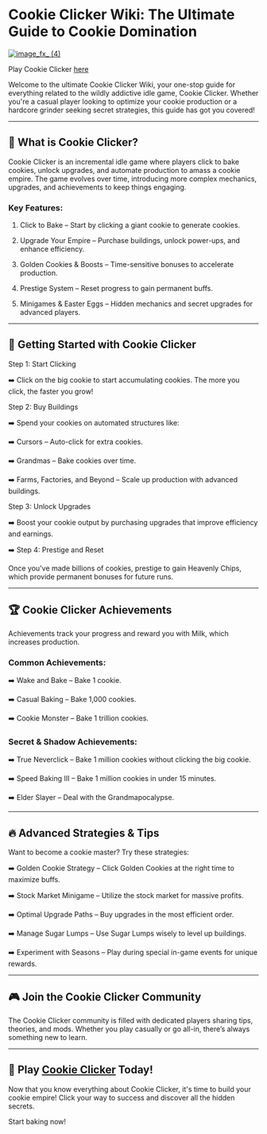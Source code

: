 # Cookie Clicker Wiki: The Ultimate Guide to Cookie Domination

[![image_fx_ (4)](https://github.com/user-attachments/assets/e9e38156-c254-4031-937e-1824d7f5ceb1)](https://cookieclicker.ee/)

Play Cookie Clicker [here](https://cookieclicker.ee)

Welcome to the ultimate Cookie Clicker Wiki, your one-stop guide for everything related to the wildly addictive idle game, Cookie Clicker. Whether you're a casual player looking to optimize your cookie production or a hardcore grinder seeking secret strategies, this guide has got you covered!

---
## 🍪 What is Cookie Clicker?

Cookie Clicker is an incremental idle game where players click to bake cookies, unlock upgrades, and automate production to amass a cookie empire. The game evolves over time, introducing more complex mechanics, upgrades, and achievements to keep things engaging.

### Key Features:

1. Click to Bake – Start by clicking a giant cookie to generate cookies.

2. Upgrade Your Empire – Purchase buildings, unlock power-ups, and enhance efficiency.

3. Golden Cookies & Boosts – Time-sensitive bonuses to accelerate production.

4. Prestige System – Reset progress to gain permanent buffs.

5. Minigames & Easter Eggs – Hidden mechanics and secret upgrades for advanced players.

---
## 🚀 Getting Started with Cookie Clicker

Step 1: Start Clicking

➡️ Click on the big cookie to start accumulating cookies. The more you click, the faster you grow!

Step 2: Buy Buildings

➡️ Spend your cookies on automated structures like:

➡️ Cursors – Auto-click for extra cookies.

➡️ Grandmas – Bake cookies over time.

➡️ Farms, Factories, and Beyond – Scale up production with advanced buildings.

Step 3: Unlock Upgrades

➡️ Boost your cookie output by purchasing upgrades that improve efficiency and earnings.

➡️ Step 4: Prestige and Reset

Once you've made billions of cookies, prestige to gain Heavenly Chips, which provide permanent bonuses for future runs.

---
## 🏆 Cookie Clicker Achievements

Achievements track your progress and reward you with Milk, which increases production.

### Common Achievements:

➡️ Wake and Bake – Bake 1 cookie.

➡️ Casual Baking – Bake 1,000 cookies.

➡️ Cookie Monster – Bake 1 trillion cookies.

### Secret & Shadow Achievements:

➡️ True Neverclick – Bake 1 million cookies without clicking the big cookie.

➡️ Speed Baking III – Bake 1 million cookies in under 15 minutes.

➡️ Elder Slayer – Deal with the Grandmapocalypse.

---
## 🔥 Advanced Strategies & Tips

Want to become a cookie master? Try these strategies:

➡️ Golden Cookie Strategy – Click Golden Cookies at the right time to maximize buffs.

➡️ Stock Market Minigame – Utilize the stock market for massive profits.

➡️ Optimal Upgrade Paths – Buy upgrades in the most efficient order.

➡️ Manage Sugar Lumps – Use Sugar Lumps wisely to level up buildings.

➡️ Experiment with Seasons – Play during special in-game events for unique rewards.

---
## 🎮 Join the Cookie Clicker Community

The Cookie Clicker community is filled with dedicated players sharing tips, theories, and mods. Whether you play casually or go all-in, there’s always something new to learn.

---
## 🍪 Play [Cookie Clicker](https://cookieclicker.ee) Today!

Now that you know everything about Cookie Clicker, it's time to build your cookie empire! Click your way to success and discover all the hidden secrets.

Start baking now!
